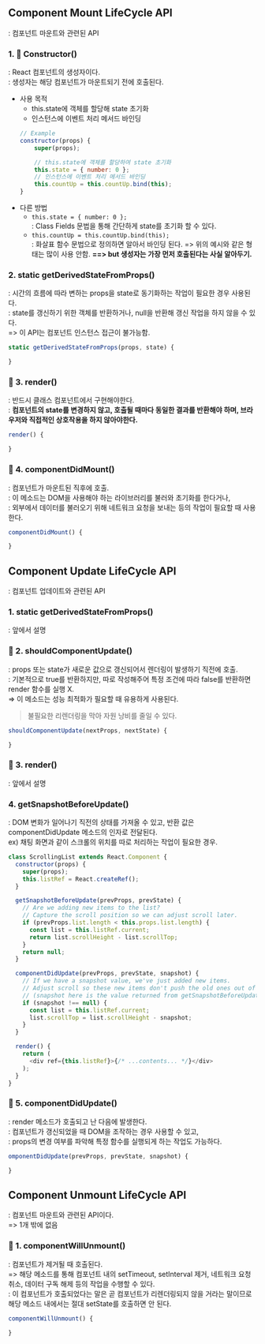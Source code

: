 ## Component Mount LifeCycle API
: 컴포넌트 마운트와 관련된 API

### 1. 🚀 Constructor()
: React 컴포넌트의 생성자이다.\
: 생성자는 해당 컴포넌트가 마운트되기 전에 호출된다.
- 사용 목적
    - this.state에 객체를 할당해 state 초기화
    - 인스턴스에 이벤트 처리 메서드 바인딩
    ``` js
    // Example
    constructor(props) {
        super(props);

        // this.state에 객체를 할당하여 state 초기화
        this.state = { number: 0 };
        // 인스턴스에 이벤트 처리 메서드 바인딩
        this.countUp = this.countUp.bind(this);
    }
    ```
- 다른 방법
    - ```this.state = { number: 0 };```\
    : Class Fields 문법을 통해 간단하게 state를 초기화 할 수 있다.
    - ```this.countUp = this.countUp.bind(this);```\
    : 화살표 함수 문법으로 정의하면 알아서 바인딩 된다.
=> 위의 예시와 같은 형태는 많이 사용 안함.
__==> but 생성자는 가장 먼저 호출된다는 사실 알아두기.__

### 2. static getDerivedStateFromProps()
: 시간의 흐름에 따라 변하는 props을 state로 동기화하는 작업이 필요한 경우 사용된다.\
: state를 갱신하기 위한 객체를 반환하거나, null을 반환해 갱신 작업을 하지 않을 수 있다.\
=> 이 API는 컴포넌트 인스턴스 접근이 불가능함.
``` js
static getDerivedStateFromProps(props, state) {

}
```

### 🚀 3. render()
: 반드시 클래스 컴포넌트에서 구현해야한다.\
: __컴포넌트의 state를 변경하지 않고, 호출될 때마다 동일한 결과를 반환해야 하며, 브라우저와 직접적인 상호작용을 하지 않아야한다.__

``` js
render() {

}
```

### 🚀 4. componentDidMount()
: 컴포넌트가 마운트된 직후에 호출.\
: 이 메소드는 DOM을 사용해야 하는 라이브러리를 불러와 초기화를 한다거나,\
: 외부에서 데이터를 불러오기 위해 네트워크 요청을 보내는 등의 작업이 필요할 때 사용한다.
``` js
componentDidMount() {

}
```

## Component Update LifeCycle API
: 컴포넌트 업데이트와 관련된 API

### 1. static getDerivedStateFromProps()
: 앞에서 설명

### 🚀 2. shouldComponentUpdate()
: props 또는 state가 새로운 값으로 갱신되어서 렌더링이 발생하기 직전에 호출.\
: 기본적으로 true를 반환하지만, 따로 작성해주어 특정 조건에 따라 false를 반환하면 render 함수를 실행 X.\
=> 이 메소드는 성능 최적화가 필요할 때 유용하게 사용된다.
> 불필요한 리렌더링을 막아 자원 낭비를 줄일 수 있다.

``` js
shouldComponentUpdate(nextProps, nextState) {

}
```

### 🚀 3. render()
: 앞에서 설명

### 4. getSnapshotBeforeUpdate()
: DOM 변화가 일어나기 직전의 상태를 가져올 수 있고, 반환 값은 componentDidUpdate 메소드의 인자로 전달된다.\
ex) 채팅 화면과 같이 스크롤의 위치를 따로 처리하는 작업이 필요한 경우.
``` js
class ScrollingList extends React.Component {
  constructor(props) {
    super(props);
    this.listRef = React.createRef();
  }

  getSnapshotBeforeUpdate(prevProps, prevState) {
    // Are we adding new items to the list?
    // Capture the scroll position so we can adjust scroll later.
    if (prevProps.list.length < this.props.list.length) {
      const list = this.listRef.current;
      return list.scrollHeight - list.scrollTop;
    }
    return null;
  }

  componentDidUpdate(prevProps, prevState, snapshot) {
    // If we have a snapshot value, we've just added new items.
    // Adjust scroll so these new items don't push the old ones out of view.
    // (snapshot here is the value returned from getSnapshotBeforeUpdate)
    if (snapshot !== null) {
      const list = this.listRef.current;
      list.scrollTop = list.scrollHeight - snapshot;
    }
  }

  render() {
    return (
      <div ref={this.listRef}>{/* ...contents... */}</div>
    );
  }
}
```
### 🚀 5. componentDidUpdate()
: render 메소드가 호출되고 난 다음에 발생한다.\
: 컴포넌트가 갱신되었을 때 DOM을 조작하는 경우 사용할 수 있고,\
: props의 변경 여부를 파악해 특정 함수를 실행되게 하는 작업도 가능하다.
``` js
omponentDidUpdate(prevProps, prevState, snapshot) {

}
```

## Component Unmount LifeCycle API
: 컴포넌트 마운트와 관련된 API이다.\
=> 1개 밖에 없음

### 🚀 1. componentWillUnmount()
: 컴포넌트가 제거될 때 호출된다.\
=> 해당 메소드를 통해 컴포넌트 내의 setTimeout, setInterval 제거, 네트워크 요청 취소, 데이터 구독 해제 등의 작업을 수행할 수 있다.\
: 이 컴포넌트가 호출되었다는 말은 곧 컴포넌트가 리렌더링되지 않을 거라는 말이므로 해당 메소드 내에서는 절대 setState를 호출하면 안 된다.
``` js
componentWillUnmount() {
    
}
```